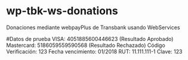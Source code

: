 # wp-tbk-ws-donations
Donaciones mediante webpayPlus de Transbank usando WebServices

#Datos de prueba
VISA: 4051885600446623 (Resultado Aprobado)
Mastercard: 5186059559590568 (Resultado Rechazado)
Código Verificación: 123
Fecha vencimiento: 01/2018
RUT: 11.111.111-1
Clave: 123